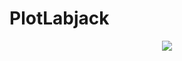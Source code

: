 # PlotLabjack

<div align='center'>

<a href='https://schmid-johann.de'><img src='https://repository-images.githubusercontent.com/561782959/b9ded760-e10b-46cd-b8d0-daba017e4eea'></a>

</div>
